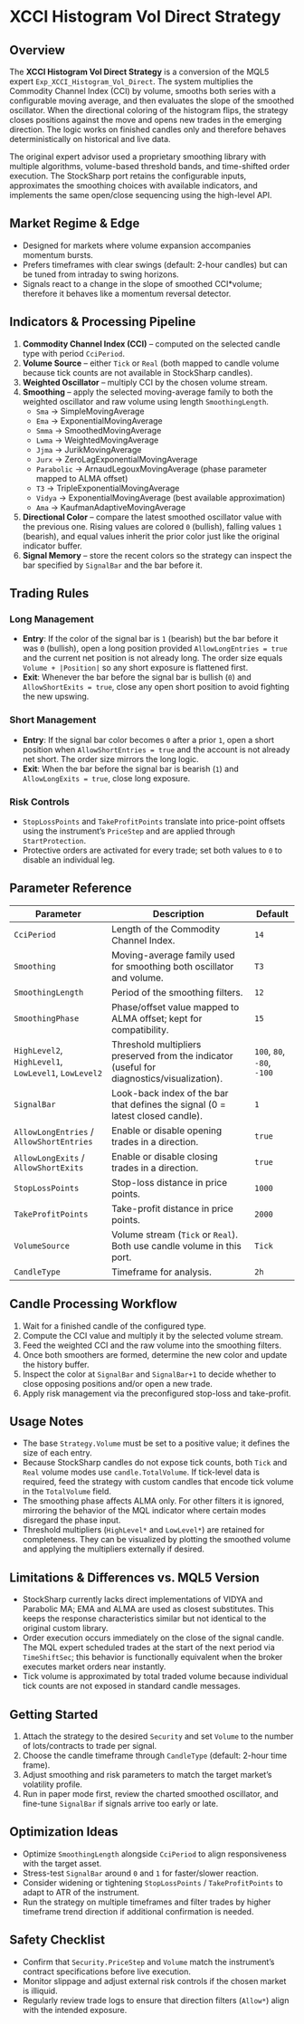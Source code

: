 # XCCI Histogram Vol Direct Strategy

## Overview
The **XCCI Histogram Vol Direct Strategy** is a conversion of the MQL5 expert `Exp_XCCI_Histogram_Vol_Direct`. The system multiplies the Commodity Channel Index (CCI) by volume, smooths both series with a configurable moving average, and then evaluates the slope of the smoothed oscillator. When the directional coloring of the histogram flips, the strategy closes positions against the move and opens new trades in the emerging direction. The logic works on finished candles only and therefore behaves deterministically on historical and live data.

The original expert advisor used a proprietary smoothing library with multiple algorithms, volume-based threshold bands, and time-shifted order execution. The StockSharp port retains the configurable inputs, approximates the smoothing choices with available indicators, and implements the same open/close sequencing using the high-level API.

## Market Regime & Edge
- Designed for markets where volume expansion accompanies momentum bursts.
- Prefers timeframes with clear swings (default: 2-hour candles) but can be tuned from intraday to swing horizons.
- Signals react to a change in the slope of smoothed CCI*volume; therefore it behaves like a momentum reversal detector.

## Indicators & Processing Pipeline
1. **Commodity Channel Index (CCI)** – computed on the selected candle type with period `CciPeriod`.
2. **Volume Source** – either `Tick` or `Real` (both mapped to candle volume because tick counts are not available in StockSharp candles).
3. **Weighted Oscillator** – multiply CCI by the chosen volume stream.
4. **Smoothing** – apply the selected moving-average family to both the weighted oscillator and raw volume using length `SmoothingLength`.
   - `Sma` → SimpleMovingAverage
   - `Ema` → ExponentialMovingAverage
   - `Smma` → SmoothedMovingAverage
   - `Lwma` → WeightedMovingAverage
   - `Jjma` → JurikMovingAverage
   - `Jurx` → ZeroLagExponentialMovingAverage
   - `Parabolic` → ArnaudLegouxMovingAverage (phase parameter mapped to ALMA offset)
   - `T3` → TripleExponentialMovingAverage
   - `Vidya` → ExponentialMovingAverage (best available approximation)
   - `Ama` → KaufmanAdaptiveMovingAverage
5. **Directional Color** – compare the latest smoothed oscillator value with the previous one. Rising values are colored `0` (bullish), falling values `1` (bearish), and equal values inherit the prior color just like the original indicator buffer.
6. **Signal Memory** – store the recent colors so the strategy can inspect the bar specified by `SignalBar` and the bar before it.

## Trading Rules
### Long Management
- **Entry**: If the color of the signal bar is `1` (bearish) but the bar before it was `0` (bullish), open a long position provided `AllowLongEntries = true` and the current net position is not already long. The order size equals `Volume + |Position|` so any short exposure is flattened first.
- **Exit**: Whenever the bar before the signal bar is bullish (`0`) and `AllowShortExits = true`, close any open short position to avoid fighting the new upswing.

### Short Management
- **Entry**: If the signal bar color becomes `0` after a prior `1`, open a short position when `AllowShortEntries = true` and the account is not already net short. The order size mirrors the long logic.
- **Exit**: When the bar before the signal bar is bearish (`1`) and `AllowLongExits = true`, close long exposure.

### Risk Controls
- `StopLossPoints` and `TakeProfitPoints` translate into price-point offsets using the instrument’s `PriceStep` and are applied through `StartProtection`.
- Protective orders are activated for every trade; set both values to `0` to disable an individual leg.

## Parameter Reference
| Parameter | Description | Default |
|-----------|-------------|---------|
| `CciPeriod` | Length of the Commodity Channel Index. | `14` |
| `Smoothing` | Moving-average family used for smoothing both oscillator and volume. | `T3` |
| `SmoothingLength` | Period of the smoothing filters. | `12` |
| `SmoothingPhase` | Phase/offset value mapped to ALMA offset; kept for compatibility. | `15` |
| `HighLevel2`, `HighLevel1`, `LowLevel1`, `LowLevel2` | Threshold multipliers preserved from the indicator (useful for diagnostics/visualization). | `100`, `80`, `-80`, `-100` |
| `SignalBar` | Look-back index of the bar that defines the signal (0 = latest closed candle). | `1` |
| `AllowLongEntries` / `AllowShortEntries` | Enable or disable opening trades in a direction. | `true` |
| `AllowLongExits` / `AllowShortExits` | Enable or disable closing trades in a direction. | `true` |
| `StopLossPoints` | Stop-loss distance in price points. | `1000` |
| `TakeProfitPoints` | Take-profit distance in price points. | `2000` |
| `VolumeSource` | Volume stream (`Tick` or `Real`). Both use candle volume in this port. | `Tick` |
| `CandleType` | Timeframe for analysis. | `2h` |

## Candle Processing Workflow
1. Wait for a finished candle of the configured type.
2. Compute the CCI value and multiply it by the selected volume stream.
3. Feed the weighted CCI and the raw volume into the smoothing filters.
4. Once both smoothers are formed, determine the new color and update the history buffer.
5. Inspect the color at `SignalBar` and `SignalBar+1` to decide whether to close opposing positions and/or open a new trade.
6. Apply risk management via the preconfigured stop-loss and take-profit.

## Usage Notes
- The base `Strategy.Volume` must be set to a positive value; it defines the size of each entry.
- Because StockSharp candles do not expose tick counts, both `Tick` and `Real` volume modes use `candle.TotalVolume`. If tick-level data is required, feed the strategy with custom candles that encode tick volume in the `TotalVolume` field.
- The smoothing phase affects ALMA only. For other filters it is ignored, mirroring the behavior of the MQL indicator where certain modes disregard the phase input.
- Threshold multipliers (`HighLevel*` and `LowLevel*`) are retained for completeness. They can be visualized by plotting the smoothed volume and applying the multipliers externally if desired.

## Limitations & Differences vs. MQL5 Version
- StockSharp currently lacks direct implementations of VIDYA and Parabolic MA; EMA and ALMA are used as closest substitutes. This keeps the response characteristics similar but not identical to the original custom library.
- Order execution occurs immediately on the close of the signal candle. The MQL expert scheduled trades at the start of the next period via `TimeShiftSec`; this behavior is functionally equivalent when the broker executes market orders near instantly.
- Tick volume is approximated by total traded volume because individual tick counts are not exposed in standard candle messages.

## Getting Started
1. Attach the strategy to the desired `Security` and set `Volume` to the number of lots/contracts to trade per signal.
2. Choose the candle timeframe through `CandleType` (default: 2-hour time frame).
3. Adjust smoothing and risk parameters to match the target market’s volatility profile.
4. Run in paper mode first, review the charted smoothed oscillator, and fine-tune `SignalBar` if signals arrive too early or late.

## Optimization Ideas
- Optimize `SmoothingLength` alongside `CciPeriod` to align responsiveness with the target asset.
- Stress-test `SignalBar` around `0` and `1` for faster/slower reaction.
- Consider widening or tightening `StopLossPoints` / `TakeProfitPoints` to adapt to ATR of the instrument.
- Run the strategy on multiple timeframes and filter trades by higher timeframe trend direction if additional confirmation is needed.

## Safety Checklist
- Confirm that `Security.PriceStep` and `Volume` match the instrument’s contract specifications before live execution.
- Monitor slippage and adjust external risk controls if the chosen market is illiquid.
- Regularly review trade logs to ensure that direction filters (`Allow*`) align with the intended exposure.
